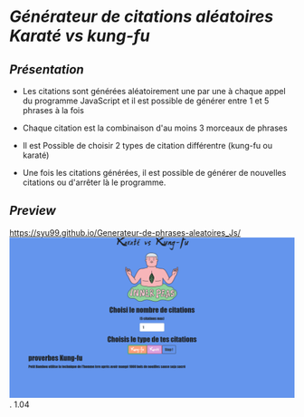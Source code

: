 
# *Générateur de citations aléatoires Karaté vs kung-fu*

## *Présentation*

* Les citations sont générées aléatoirement une par une à chaque appel du programme
JavaScript et il est possible de générer entre 1 et 5 phrases à la fois

* Chaque citation est la combinaison d'au moins 3 morceaux de phrases

* Il est Possible de choisir 2 types de citation différentre (kung-fu ou karaté)

* Une fois les citations générées, il est possible de générer de nouvelles citations ou d'arrêter là le
programme.

## *Preview*
https://syu99.github.io/Generateur-de-phrases-aleatoires_Js/
![preview du programme](preview/p5.png) . 1.04





